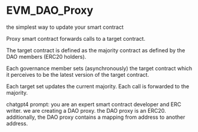# EVM_DAO_Proxy
the simplest way to update your smart contract

Proxy smart contract forwards calls to a target contract.

The target contract is defined as the majority contract as defined by the DAO members (ERC20 holders).

Each governance member sets (asynchronously) the target contract which it perceives to be the latest version of the target contract.

Each target set updates the current majority. Each call is forwarded to the majority.

chatgpt4 prompt:
you are an expert smart contract developer and ERC writer. we are creating a DAO proxy. the DAO proxy is an ERC20. additionally, the DAO proxy contains a mapping from address to another address. 
